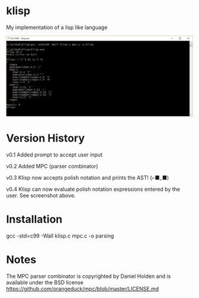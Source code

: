 # klisp
My implementation of a lisp like language

![klisp cli](https://github.com/intothevoid/klisp/raw/master/res/2018-08-25.png)

Version History
===============
v0.1 Added prompt to accept user input

v0.2 Added MPC (parser combinator)

v0.3 Klisp now accepts polish notation and prints the AST! (⌐■_■)

v0.4 Klisp can now evaluate polish notation expressions entered by the user. See screenshot above.

Installation
============
gcc -std=c99 -Wall klisp.c mpc.c -o parsing

Notes
=====
The MPC parser combinator is copyrighted by Daniel Holden and is available under the BSD license https://github.com/orangeduck/mpc/blob/master/LICENSE.md
